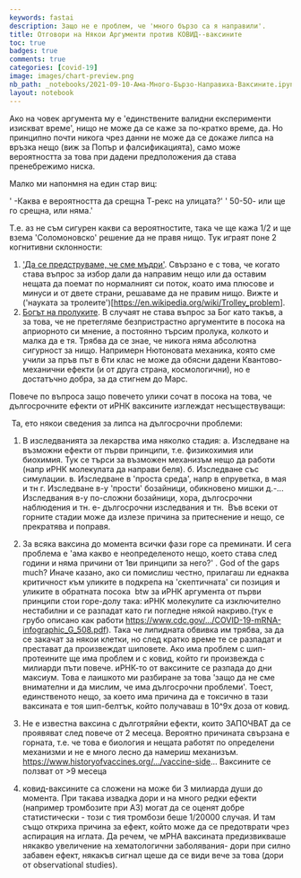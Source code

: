 ```yaml
---
keywords: fastai
description: Защо не е проблем, че 'много бързо са я направили'.
title: Отговори на Някои Аргументи против КОВИД--ваксините 
toc: true 
badges: true
comments: true
categories: [covid-19]
image: images/chart-preview.png
nb_path: _notebooks/2021-09-10-Ама-Много-Бързо-Направиха-Ваксините.ipynb
layout: notebook
---
```


<!--
#################################################
### THIS FILE WAS AUTOGENERATED! DO NOT EDIT! ###
#################################################
# file to edit: _notebooks/2021-09-10-Ама-Много-Бързо-Направиха-Ваксините.ipynb
-->

<div class="container" id="notebook-container">
        
<div class="cell border-box-sizing text_cell rendered"><div class="inner_cell">
<div class="text_cell_render border-box-sizing rendered_html">
<p>Ако на човек аргумента му е 'единствените валидни експерименти изискват време', нищо не може да се каже за по-кратко време, да. Но принципно почти никога чрез данни не може да се докаже липса на връзка нещо (виж за Попър и фалсификацията), само може вероятността за това при дадени предположения да става пренебрежимо ниска.</p>
<p>Малко ми напонмня на един стар виц:</p>
<p>' -Каква е вероятността да срещна Т-рекс на улицата?'
' 50-50- или ще го срещна, или няма.'
⁠</p>
<p>Т.е. аз не съм сигурен какви са вероятностите, така че ще кажа 1/2 и ще взема 'Соломоновско' решение да не правя нищо.
Тук играят поне 2 когнитивни склонности:</p>
<ol>
<li><a href="https://www.lesswrong.com/posts/jeyvzALDbjdjjv5RW/pretending-to-be-wise">'Да се предструваме, че сме мъдри'</a>. Свързано е с това, че когато става въпрос за избор дали да направим нещо или да оставим нещата да поемат по нормалният си поток, коато има плюсове и минуси и от двете страни, решаваме да не правим нищо. Вижте и ('науката за тролеите')[<a href="https://en.wikipedia.org/wiki/Trolley_problem">https://en.wikipedia.org/wiki/Trolley_problem</a>].</li>
<li><a href="https://rationalwiki.org/wiki/God_of_the_gaps">Богът на пролуките</a>. В случаят не става въпрос за Бог като такъв, а за това, че не претегляме безпристрастно аргументите в посока на априорното си мнение, а постоянно търсим пролука, колкото и малка да е тя. Трябва да се знае, че никога няма абсолютна сигурност за нищо. Напримерн Нютоновата механика, която сме учили за пръв път в 6ти клас не може да обясни дадени Квантово-механични ефекти (и от друга страна, космологични), но е достатъчно добра, за да стигнем до Марс.</li>
</ol>
<p>Повече по въпроса защо повечето улики сочат в посока на това, че дългосрочните ефекти от иРНК ваксините изглеждат несъществуващи:</p>
<p>⁠
Та, ето някои сведения за липса на дългосрочни проблеми:</p>
<ol>
<li>В изследванията за лекарства има няколко стадия:
а. Изследване на възможни ефекти от първи принципи, т.е. физикохимия или биохимия. Тук се търси за възможен механизъм нещо да работи (напр иРНК молекулата да направи беля).
б. Изследване със симулации.
в. Изследване в 'проста среда', напр в епруветка, в мая и тн
г. Изследване в-у 'прости' бозайници, обикновено мишки
д.-... Изследвания в-у по-сложни бозайници, хора, дългосрочни наблюдения и тн.
е- дългосрочни изследвания и тн.
⁠
Във всеки от горните стадии може да излезе причина за притеснение и нещо, се прекратява и поправя.</li>
<li><p>За всяка ваксина до момента всички фази горе са преминати. И сега проблема е 'ама какво е неопределеното нещо, което става след години и няма причини от 1ви принципи за него?' . God of the gaps much? Иначе казано, ако си помислиш честно, прилагаш ли еднаква критичност към уликите в подкрепа на 'скептичната' си позиция и уликите в обратната посока
⁠
btw за иРНК аргумента от първи принципи стои горе-долу така: иРНК молекулите са изключително нестабилни и се разпадат като ги погледне някой накриво.(тук е грубо описано как работи <a href="https://www.cdc.gov/.../COVID-19-mRNA-infographic_G_508.pdf">https://www.cdc.gov/.../COVID-19-mRNA-infographic_G_508.pdf</a>). Така че липидната обвивка им трябва, за да се закачат за някои клетки, но след кратко време те се разпадат и престават да произвеждат шиповете. Ако има проблем с шип-протеините ще има проблем и с ковид, който ги произвежда с милиарди пъти повече. иРНК-то от ваксините се разпада до дни максиум.
Това е лаишкото ми разбиране за това 'защо да не сме внимателни и да мислим, че има дългосрочни проблеми'.
Тоест, единственото нещо, за което има причина да е токсично в тази ваксината е тоя шип-белтък, който получаваш в 10^9х доза от ковид.</p>
</li>
<li><p>Не е известна ваксина с дълготряйни ефекти, които ЗАПОЧВАТ да се проявяват след повече от 2 месеца. Вероятно причината свързана е горната, т.е. че това е биология и нещата работят по определени механизми и не е много лесно да намериш механизъм.
<a href="https://www.historyofvaccines.org/.../vaccine-side">https://www.historyofvaccines.org/.../vaccine-side</a>...
Ваксините се ползват от &gt;9 месеца</p>
</li>
<li><p>ковид-ваксините са сложени на може би 3 милиарда души до момента. При такава извадка дори и на много редки ефекти (например тромбозите при АЗ) могат да се оценят добре статистически - този с тия тромбози беше 1/20000 случая. И там също откриха причина за ефект, който може да се предотврати чрез аспирация на иглата.
Да речем, че мРНА ваксината предизвикваше някакво увеличение на хематологични заболявания- дори при силно забавен ефект, някакъв сигнал щеше да се види вече за това (дори от observational studies).</p>
</li>
</ol>

</div>
</div>
</div>
</div>
 

